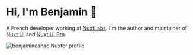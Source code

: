 # Hi, I'm Benjamin 👋

A French developer working at [NuxtLabs](https://github.com/nuxtlabs). I'm the author and maintainer of [Nuxt UI](https://github.com/nuxt/ui) and [Nuxt UI Pro](https://github.com/nuxt/ui-pro).

![benjamincanac Nuxter profile](https://nuxters.nuxt.com/card/benjamincanac/og.png)
